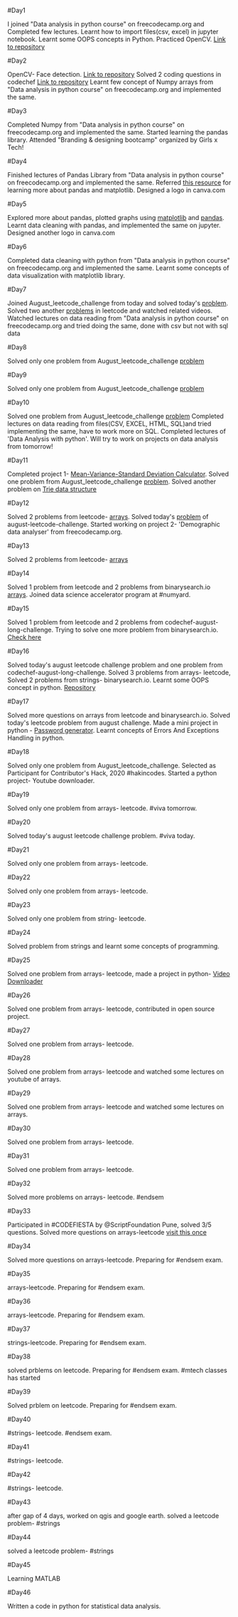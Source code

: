 #Day1

I joined "Data analysis in python course" on freecodecamp.org and Completed few lectures.
Learnt how to import files(csv, excel) in jupyter notebook.
Learnt some OOPS concepts in Python.
Practiced OpenCV. [Link to repository](https://github.com/anshita22/opencvPython/blob/master/practice_opencv.ipynb)

#Day2

OpenCV- Face detection. [Link to repository](https://github.com/anshita22/opencvPython)
Solved 2 coding questions in codechef [Link to repository](https://github.com/anshita22/Programming)
Learnt few concept of Numpy arrays from "Data analysis in python course" on freecodecamp.org and implemented the same.

#Day3

Completed Numpy from "Data analysis in python course" on freecodecamp.org and implemented the same.
Started learning the pandas library.
Attended "Branding & designing bootcamp" organized by Girls x Tech!

#Day4

Finished lectures of Pandas Library from "Data analysis in python course" on freecodecamp.org and implemented the same.
Referred  [this resource](https://ourcodingclub.github.io/tutorials/pandas-python-intro/) for learning more about pandas and matplotlib.
Designed a logo in canva.com

#Day5

Explored more about pandas, plotted graphs using [matplotlib](https://matplotlib.org/tutorials/introductory/usage.html#sphx-glr-tutorials-introductory-usage-py) and [pandas](https://pandas.pydata.org). 
Learnt data cleaning with pandas, and implemented the same on jupyter.
Designed another logo in canva.com

#Day6

Completed data cleaning with python from "Data analysis in python course" on freecodecamp.org and implemented the same. Learnt some concepts of data visualization with matplotlib library. 

#Day7

Joined August_leetcode_challenge from today and solved today's [problem](https://github.com/anshita22/Programming/blob/master/august_leetcodechallenge/problems.md).
Solved two another [problems](https://github.com/anshita22/Programming/tree/master/Arrays) in leetcode and watched related videos.
Watched lectures on data reading from "Data analysis in python course" on freecodecamp.org and tried doing the same, done with csv but not with sql data

#Day8

Solved only one problem from August_leetcode_challenge [problem](https://github.com/anshita22/Programming/tree/master/august_leetcodechallenge)

#Day9

Solved only one problem from August_leetcode_challenge [problem](https://github.com/anshita22/Programming/blob/master/august_leetcodechallenge/problems.md)

#Day10

Solved one problem from August_leetcode_challenge [problem](https://github.com/anshita22/Programming/blob/master/august_leetcodechallenge/problems.md) Completed lectures on data reading from files(CSV, EXCEL, HTML, SQL)and tried implementing the same, have to work more on SQL. Completed lectures of 'Data Analysis with python'. Will try to work on projects on data analysis from tomorrow!

#Day11

Completed project 1- [Mean-Variance-Standard Deviation Calculator](https://repl.it/@AnshitaSrivasta/fcc-mean-var-std-1#README.md). Solved one problem from August_leetcode_challenge [problem](https://github.com/anshita22/Programming/tree/master/august_leetcodechallenge). Solved another problem on [Trie data structure](https://github.com/anshita22/Programming/tree/master/Trie)

#Day12

Solved 2 problems from leetcode- [arrays](https://github.com/anshita22/Programming/blob/master/Arrays/Ques%20with%20solns.md). Solved today's [problem](https://github.com/anshita22/Programming/blob/master/august_leetcodechallenge/problems.md) of august-leetcode-challenge. Started working on project 2- 'Demographic data analyser' from freecodecamp.org.

#Day13

Solved 2 problems from leetcode- [arrays](https://github.com/anshita22/Programming/blob/master/Arrays/Ques%20with%20solns.md)

#Day14

Solved 1 problem from leetcode and 2 problems from binarysearch.io [arrays](https://github.com/anshita22/Programming/blob/master/Arrays/Ques%20with%20solns.md). Joined data science accelerator program at #numyard.

#Day15

Solved 1 problem from leetcode and 2 problems from codechef-august-long-challenge. Trying to solve one more problem from binarysearch.io. [Check here](https://github.com/anshita22/Programming/blob/master/Arrays/Ques%20with%20solns.md)

#Day16

Solved today's august leetcode challenge problem and one problem from codechef-august-long-challenge. Solved 3 problems from arrays- leetcode, Solved 2 problems from strings- binarysearch.io. Learnt some OOPS concept in python. [Repository](https://github.com/anshita22/Programming)

#Day17

Solved more questions on arrays from leetcode and binarysearch.io. Solved today's leetcode problem from august challenge. Made a mini project in python - [Password generator](https://github.com/anshita22/Python-projects/tree/master/password-generator). Learnt concepts of Errors And Exceptions Handling in python.

#Day18

Solved only one problem from August_leetcode_challenge. Selected as Participant for Contributor's Hack, 2020 #hakincodes. Started a python project- Youtube downloader.

#Day19

Solved only one problem from arrays- leetcode. #viva tomorrow.

#Day20

Solved today's august leetcode challenge problem. #viva today.

#Day21

Solved only one problem from arrays- leetcode.

#Day22

Solved only one problem from arrays- leetcode.

#Day23

Solved only one problem from string- leetcode.

#Day24

Solved problem from strings and learnt some concepts of programming.

#Day25

Solved one problem from arrays- leetcode, made a project in python- [Video Downloader](https://github.com/anshita22/Python-projects/tree/master/video%20downloader)

#Day26

Solved one problem from arrays- leetcode, contributed in open source project.

#Day27

Solved one problem from arrays- leetcode.

#Day28

Solved one problem from arrays- leetcode and watched some lectures on youtube of arrays.

#Day29

Solved one problem from arrays- leetcode and watched some lectures on arrays.

#Day30

Solved one problem from arrays- leetcode.

#Day31

Solved one problem from arrays- leetcode.

#Day32

Solved more problems on arrays- leetcode. #endsem

#Day33

Participated in #CODEFIESTA by @ScriptFoundation Pune, solved 3/5 questions. Solved more questions on arrays-leetcode [visit this once](https://github.com/anshita22/Programming/blob/master/Arrays/Ques%20with%20solns.md)

#Day34

Solved more questions on arrays-leetcode. Preparing for #endsem exam.

#Day35

arrays-leetcode. Preparing for #endsem exam.

#Day36

arrays-leetcode. Preparing for #endsem exam.

#Day37

strings-leetcode. Preparing for #endsem exam.

#Day38

solved prblems on leetcode. Preparing for #endsem exam. #mtech classes has started

#Day39

Solved prblem on leetcode. Preparing for #endsem exam.

#Day40

#strings- leetcode. #endsem exam.

#Day41

#strings- leetcode. 

#Day42

#strings- leetcode. 

#Day43

after gap of 4 days, worked on qgis and google earth. solved a leetcode problem- #strings

#Day44

solved a leetcode problem- #strings

#Day45

Learning MATLAB

#Day46

Written a code in python for statistical data analysis.
